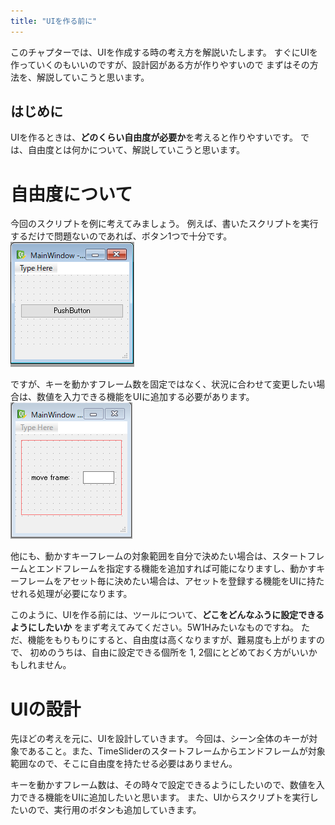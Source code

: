 ```yaml
---
title: "UIを作る前に"
---
```



このチャプターでは、UIを作成する時の考え方を解説いたします。
すぐにUIを作っていくのもいいのですが、設計図がある方が作りやすいので
まずはその方法を、解説していこうと思います。


## はじめに
UIを作るときは、**どのくらい自由度が必要か**を考えると作りやすいです。
では、自由度とは何かについて、解説していこうと思います。

# 自由度について
今回のスクリプトを例に考えてみましょう。
例えば、書いたスクリプトを実行するだけで問題ないのであれば、ボタン1つで十分です。
![](/images/edit-keyframes-in-a-scene/02_before_create_ui/2023-04-06-23-04-33.png)


ですが、キーを動かすフレーム数を固定ではなく、状況に合わせて変更したい場合は、数値を入力できる機能をUIに追加する必要があります。
![](/images/edit-keyframes-in-a-scene/02_before_create_ui/2023-04-06-23-17-09.png)

他にも、動かすキーフレームの対象範囲を自分で決めたい場合は、スタートフレームとエンドフレームを指定する機能を追加すれば可能になりますし、動かすキーフレームをアセット毎に決めたい場合は、アセットを登録する機能をUIに持たせれる処理が必要になります。

このように、UIを作る前には、ツールについて、**どこをどんなふうに設定できるようにしたいか** をまず考えてみてください。5W1Hみたいなものですね。
ただ、機能をもりもりにすると、自由度は高くなりますが、難易度も上がりますので、
初めのうちは、自由に設定できる個所を 1, 2個にとどめておく方がいいかもしれません。

# UIの設計
先ほどの考えを元に、UIを設計していきます。
今回は、シーン全体のキーが対象であること。また、TimeSliderのスタートフレームからエンドフレームが対象範囲なので、そこに自由度を持たせる必要はありません。

キーを動かすフレーム数は、その時々で設定できるようにしたいので、数値を入力できる機能をUIに追加したいと思います。
また、UIからスクリプトを実行したいので、実行用のボタンも追加していきます。
